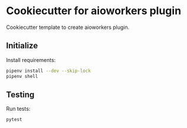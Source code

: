 # Cookiecutter for aioworkers plugin

Cookiecutter template to create aioworkers plugin.

## Initialize

Install requirements:

```bash
pipenv install --dev --skip-lock
pipenv shell
```

## Testing

Run tests:

```bash
pytest
```